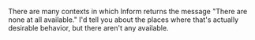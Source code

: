 There are many contexts in which Inform returns the message "There are none at all available." I'd tell you about the places where that's actually desirable behavior, but there aren't any available.




